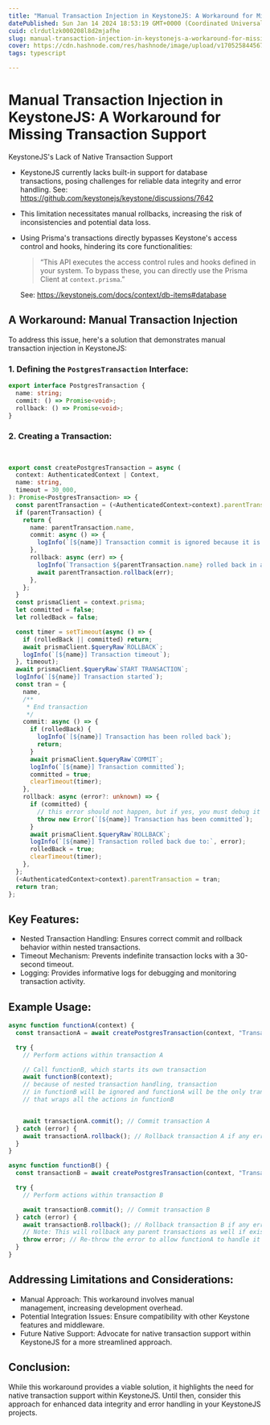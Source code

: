 ```yaml
---
title: "Manual Transaction Injection in KeystoneJS: A Workaround for Missing Transaction Support"
datePublished: Sun Jan 14 2024 18:53:19 GMT+0000 (Coordinated Universal Time)
cuid: clrdutlzk000208l8d2mjafhe
slug: manual-transaction-injection-in-keystonejs-a-workaround-for-missing-transaction-support
cover: https://cdn.hashnode.com/res/hashnode/image/upload/v1705258445677/d0d3bb72-ba41-4c65-ac93-82aa2c41e2a9.png
tags: typescript

---
```



# Manual Transaction Injection in KeystoneJS: A Workaround for Missing Transaction Support

KeystoneJS's Lack of Native Transaction Support

-   KeystoneJS currently lacks built-in support for database transactions, posing challenges for reliable data integrity and error handling.
  See: https://github.com/keystonejs/keystone/discussions/7642
-   This limitation necessitates manual rollbacks, increasing the risk of inconsistencies and potential data loss.
-   Using Prisma's transactions directly bypasses Keystone's access control and hooks, hindering its core functionalities:
    > “This API executes the access control rules and hooks defined in your system. To bypass these, you can directly use the Prisma Client at `context.prisma`.”
    
    See: https://keystonejs.com/docs/context/db-items#database


## A Workaround: Manual Transaction Injection

To address this issue, here's a solution that demonstrates manual transaction injection in KeystoneJS:

### 1\. Defining the `PostgresTransaction` Interface:

```ts
export interface PostgresTransaction {
  name: string;
  commit: () => Promise<void>;
  rollback: () => Promise<void>;
}

```



### 2\. Creating a Transaction:

```ts
 

export const createPostgresTransaction = async (
  context: AuthenticatedContext | Context,
  name: string,
  timeout = 30_000,
): Promise<PostgresTransaction> => {
  const parentTransaction = (<AuthenticatedContext>context).parentTransaction;
  if (parentTransaction) {
    return {
      name: parentTransaction.name,
      commit: async () => {
        logInfo(`[${name}] Transaction commit is ignored because it is a parent transaction ${parentTransaction.name}`);
      },
      rollback: async (err) => {
        logInfo(`Transaction ${parentTransaction.name} rolled back in a child transaction ${name}`);
        await parentTransaction.rollback(err);
      },
    };
  }
  const prismaClient = context.prisma;
  let committed = false;
  let rolledBack = false;

  const timer = setTimeout(async () => {
    if (rolledBack || committed) return;
    await prismaClient.$queryRaw`ROLLBACK`;
    logInfo(`[${name}] Transaction timeout`);
  }, timeout);
  await prismaClient.$queryRaw`START TRANSACTION`;
  logInfo(`[${name}] Transaction started`);
  const tran = {
    name,
    /**
     * End transaction
     */
    commit: async () => {
      if (rolledBack) {
        logInfo(`[${name}] Transaction has been rolled back`);
        return;
      }
      await prismaClient.$queryRaw`COMMIT`;
      logInfo(`[${name}] Transaction committed`);
      committed = true;
      clearTimeout(timer);
    },
    rollback: async (error?: unknown) => {
      if (committed) {
        // this error should not happen, but if yes, you must debug it asap
        throw new Error(`[${name}] Transaction has been committed`);
      }
      await prismaClient.$queryRaw`ROLLBACK`;
      logInfo(`[${name}] Transaction rolled back due to:`, error);
      rolledBack = true;
      clearTimeout(timer);
    },
  };
  (<AuthenticatedContext>context).parentTransaction = tran;
  return tran;
};


```



## Key Features:

-   Nested Transaction Handling: Ensures correct commit and rollback behavior within nested transactions.
-   Timeout Mechanism: Prevents indefinite transaction locks with a 30-second timeout.
-   Logging: Provides informative logs for debugging and monitoring transaction activity.

## Example Usage:

```ts
async function functionA(context) {
  const transactionA = await createPostgresTransaction(context, "Transaction A");

  try {
    // Perform actions within transaction A

    // Call functionB, which starts its own transaction
    await functionB(context); 
    // because of nested transaction handling, transaction 
    // in functionB will be ignored and functionA will be the only transaction 
    // that wraps all the actions in functionB


    await transactionA.commit(); // Commit transaction A
  } catch (error) {
    await transactionA.rollback(); // Rollback transaction A if any error occurs
  }
}

async function functionB() {
  const transactionB = await createPostgresTransaction(context, "Transaction B");

  try {
    // Perform actions within transaction B

    await transactionB.commit(); // Commit transaction B
  } catch (error) {
    await transactionB.rollback(); // Rollback transaction B if any error occurs
    // Note: This will rollback any parent transactions as well if exist
    throw error; // Re-throw the error to allow functionA to handle it
  }
}


```



## Addressing Limitations and Considerations:

-   Manual Approach: This workaround involves manual management, increasing development overhead.
-   Potential Integration Issues: Ensure compatibility with other Keystone features and middleware.
-   Future Native Support: Advocate for native transaction support within KeystoneJS for a more streamlined approach.

## Conclusion:

While this workaround provides a viable solution, it highlights the need for native transaction support within KeystoneJS. Until then, consider this approach for enhanced data integrity and error handling in your KeystoneJS projects.